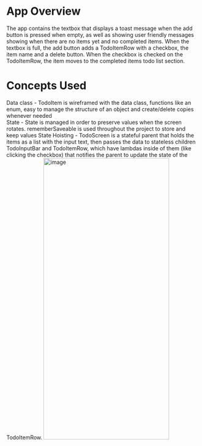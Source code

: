 # App Overview
The app contains the textbox that displays a toast message when the add button is pressed when empty, as well as showing user friendly messages showing when there are no items yet and no completed items. When the textbox is full, the add button adds a TodoItemRow with a checkbox, the item name and a delete button. When the checkbox is checked on the TodoItemRow, the item moves to the completed items todo list section.
# Concepts Used
Data class - TodoItem is wireframed with the data class, functions like an enum, easy to manage the structure of an object and create/delete copies whenever needed<br>
State - State is managed in order to preserve values when the screen rotates. rememberSaveable is used throughout the project to store and keep values
State Hoisting - TodoScreen is a stateful parent that holds the items as a list with the input text, then passes the data to stateless children TodoInputBar and TodoItemRow, which have lambdas inside of them (like clicking the checkbox) that notifies the parent to update the state of the TodoItemRow.
<img width="328" height="734" alt="image" src="https://github.com/user-attachments/assets/4d3730d7-ca11-4349-82ff-ddb5874c32d5" />

